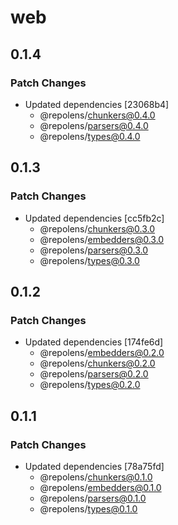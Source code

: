 # web

## 0.1.4

### Patch Changes

- Updated dependencies [23068b4]
  - @repolens/chunkers@0.4.0
  - @repolens/parsers@0.4.0
  - @repolens/types@0.4.0

## 0.1.3

### Patch Changes

- Updated dependencies [cc5fb2c]
  - @repolens/chunkers@0.3.0
  - @repolens/embedders@0.3.0
  - @repolens/parsers@0.3.0
  - @repolens/types@0.3.0

## 0.1.2

### Patch Changes

- Updated dependencies [174fe6d]
  - @repolens/embedders@0.2.0
  - @repolens/chunkers@0.2.0
  - @repolens/parsers@0.2.0
  - @repolens/types@0.2.0

## 0.1.1

### Patch Changes

- Updated dependencies [78a75fd]
  - @repolens/chunkers@0.1.0
  - @repolens/embedders@0.1.0
  - @repolens/parsers@0.1.0
  - @repolens/types@0.1.0
